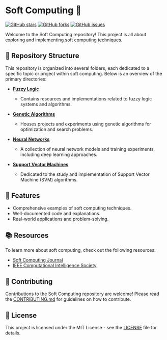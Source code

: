 # Soft Computing 🧠

[![GitHub stars](https://img.shields.io/github/stars/MJAHMADEE/Soft_Computing.svg)](https://github.com/MJAHMADEE/Soft_Computing/stargazers)
[![GitHub forks](https://img.shields.io/github/forks/MJAHMADEE/Soft_Computing.svg)](https://github.com/MJAHMADEE/Soft_Computing/network)
[![GitHub issues](https://img.shields.io/github/issues/MJAHMADEE/Soft_Computing.svg)](https://github.com/MJAHMADEE/Soft_Computing/issues)

Welcome to the Soft Computing repository! This project is all about exploring and implementing soft computing techniques.

## 📂 Repository Structure

This repository is organized into several folders, each dedicated to a specific topic or project within soft computing. Below is an overview of the primary directories:

- [**Fuzzy Logic**](https://github.com/MJAHMADEE/Soft_Computing/tree/main/Fuzzy%20Logic)
  - Contains resources and implementations related to fuzzy logic systems and algorithms.

- [**Genetic Algorithms**](https://github.com/MJAHMADEE/Soft_Computing/tree/main/Genetic%20Algorithms)
  - Houses projects and experiments using genetic algorithms for optimization and search problems.

- [**Neural Networks**](https://github.com/MJAHMADEE/Soft_Computing/tree/main/Neural%20Networks)
  - A collection of neural network models and training experiments, including deep learning approaches.

- [**Support Vector Machines**](https://github.com/MJAHMADEE/Soft_Computing/tree/main/Support%20Vector%20Machines)
  - Dedicated to the study and implementation of Support Vector Machine (SVM) algorithms.

## 🌟 Features

- Comprehensive examples of soft computing techniques.
- Well-documented code and explanations.
- Real-world applications and problem-solving.

## 📚 Resources

To learn more about soft computing, check out the following resources:

- [Soft Computing Journal](https://www.springer.com/journal/500)
- [IEEE Computational Intelligence Society](https://cis.ieee.org/)

## 🤝 Contributing

Contributions to the Soft Computing repository are welcome! Please read the [CONTRIBUTING.md](https://github.com/MJAHMADEE/Soft_Computing/CONTRIBUTING.md) for guidelines on how to contribute.

## 📄 License

This project is licensed under the MIT License - see the [LICENSE](https://github.com/MJAHMADEE/Soft_Computing/LICENSE) file for details.
